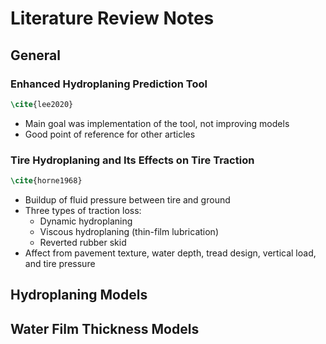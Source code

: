 # Literature Review Notes

## General

### Enhanced Hydroplaning Prediction Tool

```tex
\cite{lee2020}
```

- Main goal was implementation of the tool, not improving models
- Good point of reference for other articles

### Tire Hydroplaning and Its Effects on Tire Traction

```tex
\cite{horne1968}
```

- Buildup of fluid pressure between tire and ground
- Three types of traction loss:
  - Dynamic hydroplaning
  - Viscous hydroplaning (thin-film lubrication)
  - Reverted rubber skid
- Affect from pavement texture, water depth, tread design, vertical load, and tire pressure

## Hydroplaning Models

## Water Film Thickness Models
